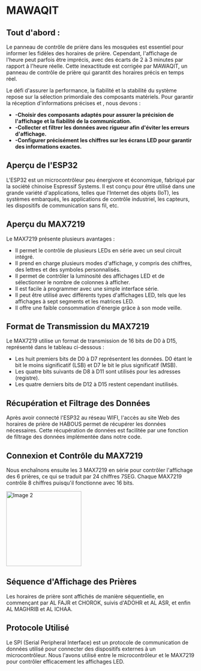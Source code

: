 # **MAWAQIT**

## Tout d'abord : 

Le panneau de contrôle de prière dans les mosquées est essentiel pour informer les fidèles des horaires de prière. 
Cependant, l'affichage de l'heure peut parfois être imprécis, avec des écarts de 2 à 3 minutes par rapport à l'heure réelle. 
Cette inexactitude est corrigée par MAWAQIT, un panneau de contrôle de prière qui garantit des horaires précis en temps réel.

Le défi d'assurer la performance, la fiabilité et la stabilité du système repose sur la sélection primordiale des composants matériels. Pour garantir la réception d'informations précises et , nous devons  :

- **-Choisir des composants adaptés pour assurer la précision de l'affichage et la fiabilité de la communication.**
- **-Collecter et filtrer les données avec rigueur afin d'éviter les erreurs d'affichage.**
- **-Configurer précisément les chiffres sur les écrans LED pour garantir des informations exactes.**

## Aperçu de l'ESP32

L'ESP32 est un microcontrôleur peu énergivore et économique, fabriqué par la société chinoise Espressif Systems. Il est conçu pour être utilisé dans une grande variété d'applications, telles que l'Internet des objets (IoT), les systèmes embarqués, les applications de contrôle industriel, les capteurs, les dispositifs de communication sans fil, etc.

## Aperçu du MAX7219

Le MAX7219 présente plusieurs avantages :
- Il permet le contrôle de plusieurs LEDs en série avec un seul circuit intégré.
- Il prend en charge plusieurs modes d'affichage, y compris des chiffres, des lettres et des symboles personnalisés.
- Il permet de contrôler la luminosité des affichages LED et de sélectionner le nombre de colonnes à afficher.
- Il est facile à programmer avec une simple interface série.
- Il peut être utilisé avec différents types d'affichages LED, tels que les affichages à sept segments et les matrices LED.
- Il offre une faible consommation d'énergie grâce à son mode veille.

## Format de Transmission du MAX7219

Le MAX7219 utilise un format de transmission de 16 bits de D0 à D15, représenté dans le tableau ci-dessous :

- Les huit premiers bits de D0 à D7 représentent les données. D0 étant le bit le moins significatif (LSB) et D7 le bit le plus significatif (MSB).
- Les quatre bits suivants de D8 à D11 sont utilisés pour les adresses (registre).
- Les quatre derniers bits de D12 à D15 restent cependant inutilisés.

## Récupération et Filtrage des Données

Après avoir connecté l'ESP32 au réseau WIFI, l'accès au site Web des horaires de prière de HABOUS permet de récupérer les données nécessaires. Cette récupération de données est facilitée par une fonction de filtrage des données implémentée dans notre code.

## Connexion et Contrôle du MAX7219

Nous enchaînons ensuite les 3 MAX7219 en série pour contrôler l'affichage des 6 prières, ce qui se traduit par 24 chiffres 7SEG. Chaque MAX7219 contrôle 8 chiffres puisqu'il fonctionne avec 16 bits.

<div style="display: flex; align-items: center;">
  <img src="https://github.com/user-attachments/assets/367254f1-6455-4fb1-9954-c1a4470fed6b" alt="Image 2" style="height: 200px; object-fit: contain;"/>
</div>


## Séquence d'Affichage des Prières

Les horaires de prière sont affichés de manière séquentielle, en commençant par AL FAJR et CHOROK, suivis d'ADOHR et AL ASR, et enfin AL MAGHRIB et AL ICHAA.

## Protocole Utilisé

Le SPI (Serial Peripheral Interface) est un protocole de communication de données utilisé pour connecter des dispositifs externes à un microcontrôleur. Nous l'avons utilisé entre le microcontrôleur et le MAX7219 pour contrôler efficacement les affichages LED.


